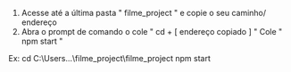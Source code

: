 1. Acesse até a última pasta " filme_project " e copie o seu caminho/ endereço
2. Abra o prompt de comando o cole " cd + [ endereço copiado ] "
Cole " npm start "

Ex:
cd C:\Users\...\filme_project\filme_project
npm start